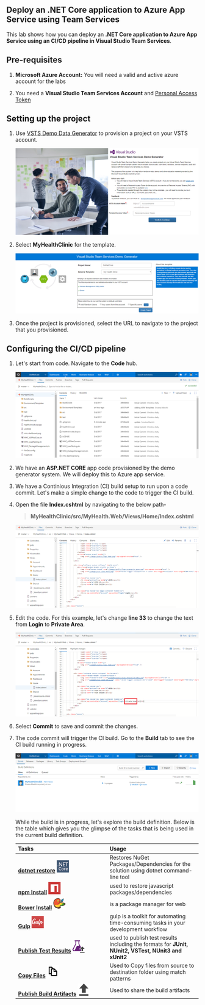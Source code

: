 ## Deploy an .NET Core application to Azure App Service using Team Services

This lab shows how you can deploy an **.NET Core application to Azure App Service using an CI/CD pipeline in Visual Studio Team Services**.

## Pre-requisites

1. **Microsoft Azure Account:** You will need a valid and active azure account for the labs

2. You need a **Visual Studio Team Services Account** and <a href="http://bit.ly/2gBL4r4">Personal Access Token</a>

## Setting up the project

1. Use <a href="https://vstsdemogenerator.azurewebsites.net" target="_blank">VSTS Demo Data Generator</a> to provision a project on your VSTS account.

   <img src="images/1.png">

2. Select **MyHealthClinic** for the template.

   <img src="images/2.png">

3. Once the project is provisioned, select the URL to navigate to the project that you provisioned.

## Configuring the CI/CD pipeline

1. Let's start from code. Navigate to the **Code** hub.

   <img src="images/3.png">

2. We have an **ASP.NET CORE** app code provisioned by the demo generator system. We will deploy this to Azure app service.

3. We have a Continious Integration (CI) build setup to run upon a code commit. Let's make a simple change to the code to trigger the CI build.

4. Open the file **Index.cshtml** by navigating to the below path-

   > **MyHealthClinic/src/MyHealth.Web/Views/Home/Index.cshtml**

   <img src="images/4.png">

5. Edit the code. For this example, let's change **line 33** to change the text from **Login** to **Private Area**.

   <img src="images/5.png">

6. Select **Commit** to save and commit the changes.

7. The code commit will trigger the CI build. Go to the **Build** tab to see the CI build running in progress.

   <img src="images/6.png">

   While the build is in progress, let's explore the build definition. Below is the table which gives you the glimpse of the tasks that is being used in the current build definition.

   <table width="100%">
   <thead>
      <tr>
         <th width="50%"><b>Tasks</b></th>
         <th><b>Usage</b></th>
      </tr>
   </thead>
   <tr>
      <td><a href="http://bit.ly/2xXy75z"><b>dotnet restore</b></a> <img src="images/dotnetcore.png"></td>
      <td>Restores NuGet Packages/Dependencies for the solution using dotnet command-line tool </td>
   </tr>
   <tr>
      <td><a href="http://bit.ly/2xZO6zZ"><b>npm Install</b></a> <img src="images/npm.png"> </td>
      <td>used to restore javascript packages/dependencies </td>
   </tr>
   <tr>
      <td><a href="http://bit.ly/2yDYzAy"><b>Bower Install</b></a> <img src="images/bower.png"> </td>
      <td>is a package manager for web </td>
   </tr>
   <tr>
      <td><a href="http://bit.ly/2zw0ggf"><b>Gulp</b></a> <img src="images/gulp.png"> </td>
      <td>gulp is a toolkit for automating time-consuming tasks in your development workflow </td>
   </tr>
   <tr>
      <td><a href="http://bit.ly/2l9xkbI"><b>Publish Test Results</b></a> <img src="images/vstest.png"> </td>
      <td>used to publish test results including the formats for <b>JUnit, NUnit2, VSTest, NUnit3 and xUnit2</b> </td>
   </tr>
   <tr>
      <td><a href="http://bit.ly/2grMxTQ"><b>Copy Files</b></a> <img src="images/copyfiles.png"> </td>
      <td>Used to Copy files from source to destination folder using match patterns </td>
   </tr>
   <tr>
      <td><a href="http://bit.ly/2yBgXde"><b>Publish Build Artifacts</b></a> <img src="images/publishartifacts.png"> </td>
      <td> Used to share the build artifacts </td>
   </tr>
   </table>
 

